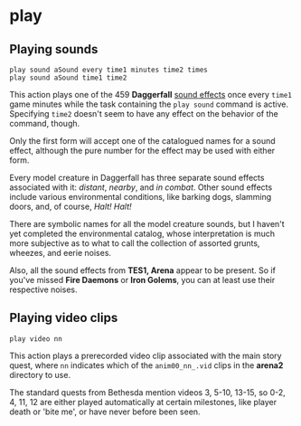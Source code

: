# play

## Playing sounds

```
play sound aSound every time1 minutes time2 times
play sound aSound time1 time2
```

This action plays one of the 459 **Daggerfall** [sound effects](../../api/DaggerfallWorkshop.SoundClips.yml) once every `time1` game minutes while the task containing the `play sound` command is active. Specifying `time2` doesn't seem to have any effect on the behavior of the command, though.

Only the first form will accept one of the catalogued names for a sound effect, although the pure number for the effect may be used with either form.

Every model creature in Daggerfall has three separate sound effects associated with it: _distant_, _nearby_, and _in combat_. Other sound effects include various environmental conditions, like barking dogs, slamming doors, and, of course, _Halt! Halt!_

There are symbolic names for all the model creature sounds, but I haven't yet completed the environmental catalog, whose interpretation is much more subjective as to what to call the collection of assorted grunts, wheezes, and eerie noises.

Also, all the sound effects from **TES1, Arena** appear to be present. So if you've missed **Fire Daemons** or **Iron Golems**, you can at least use their respective noises.


## Playing video clips

```
play video nn
```

This action plays a prerecorded video clip associated with the main story quest, where `nn` indicates which of the `anim00_nn_.vid` clips in the **arena2** directory to use.

The standard quests from Bethesda mention videos 3, 5-10, 13-15, so 0-2, 4, 11, 12 are either played automatically at certain milestones, like player death or 'bite me', or have never before been seen.

